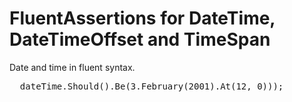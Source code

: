 # FluentAssertions for DateTime, DateTimeOffset and TimeSpan

Date and time in fluent syntax.

<pre>
  dateTime.Should().Be(3.February(2001).At(12, 0)));
</pre>
